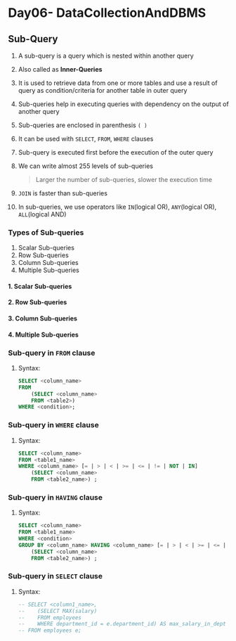 # Day06- DataCollectionAndDBMS

## Sub-Query

1. A sub-query is a query which is nested within another query
2. Also called as **Inner-Queries**
3. It is used to retrieve data from one or more tables and use a result of query as condition/criteria for another table in outer query
4. Sub-queries help in executing queries with dependency on the output of another query
5. Sub-queries are enclosed in parenthesis `( )`
6. It can be used with `SELECT`, `FROM`, `WHERE` clauses
7. Sub-query is executed first before the execution of the outer query
8. We can write almost 255 levels of sub-queries

    > Larger the number of sub-queries, slower the execution time

9. `JOIN` is faster than sub-queries
10. In sub-queries, we use operators like `IN`(logical OR), `ANY`(logical OR), `ALL`(logical AND)

### Types of Sub-queries

1. Scalar Sub-queries
2. Row Sub-queries
3. Column Sub-queries
4. Multiple Sub-queries

#### 1. Scalar Sub-queries

#### 2. Row Sub-queries

#### 3. Column Sub-queries

#### 4. Multiple Sub-queries

### Sub-query in `FROM` clause

1. Syntax:

    ```sql
    SELECT <column_name> 
    FROM 
        (SELECT <column_name> 
        FROM <table2>) 
    WHERE <condition>;
    ```

### Sub-query in `WHERE` clause

1. Syntax:

    ```sql
    SELECT <column_name> 
    FROM <table1_name> 
    WHERE <column_name> [= | > | < | >= | <= | != | NOT | IN] 
        (SELECT <column_name> 
        FROM <table2_name>) ;
    ```

### Sub-query in `HAVING` clause

1. Syntax:

    ```sql
    SELECT <column_name> 
    FROM <table1_name> 
    WHERE <condition> 
    GROUP BY <column_name> HAVING <column_name> [= | > | < | >= | <= | != ] 
        (SELECT <column_name> 
        FROM <table2_name>) ;

    ```

### Sub-query in `SELECT` clause

1. Syntax:

    ```sql
    -- SELECT <column1_name>,
    --    (SELECT MAX(salary) 
    --    FROM employees 
    --    WHERE department_id = e.department_id) AS max_salary_in_dept
    -- FROM employees e;

    ```
